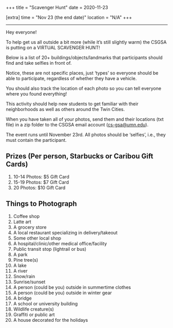 +++
title = "Scavenger Hunt"
date = 2020-11-23

[extra]
time = "Nov 23 (the end date)"
location = "N/A"
+++

---

Hey everyone!

To help get us all outside a bit more (while it’s still slightly warm) the CSGSA is putting on a VIRTUAL SCAVENGER HUNT!

Below is a list of 20+ buildings/objects/landmarks that participants should find and take selfies in front of.

Notice, these are not specific places, just ‘types’ so everyone should be able to participate, regardless of whether they have a vehicle.

You should also track the location of each photo so you can tell everyone where you found everything!

This activity should help new students to get familiar with their neighborhoods as well as others around the Twin Cities.

When you have taken all of your photos, send them and their locations (txt file) in a zip folder to the CSGSA email account (cs-gsa@umn.edu).

The event runs until November 23rd. All photos should be ‘selfies’, i.e., they must contain the participant.

## Prizes (Per person, Starbucks or Caribou Gift Cards)

1. 10-14 Photos:	$5 Gift Card
1. 15-19 Photos:	$7 Gift Card
1. 20 Photos:		$10 Gift Card

## Things to Photograph

1. Coffee shop
1. Latte art
1. A grocery store
1. A local restaurant specializing in delivery/takeout
1. Some other local shop
1. A hospital/clinic/other medical office/facility
1. Public transit stop (lightrail or bus)
1. A park
1. Pine tree(s)
1. A lake
1. A river
1. Snow/rain
1. Sunrise/sunset
1. A person (could be you) outside in summertime clothes
1. A person (could be you) outside in winter gear
1. A bridge
1. A school or university building
1. Wildlife creature(s)
1. Graffiti or public art
1. A house decorated for the holidays

